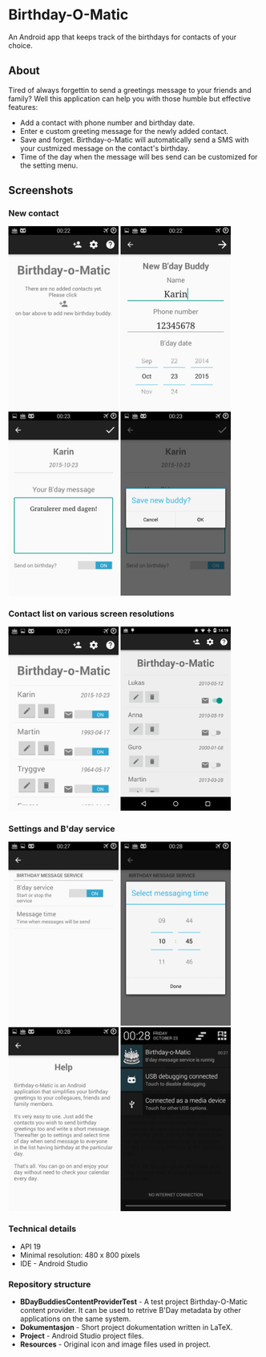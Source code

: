 # Birthday-O-Matic

An Android app that keeps track of the birthdays for contacts of your choice. 

## About

Tired of always forgettin to send a greetings message to your friends and family? Well this application can help you with those humble but effective features:
* Add a contact with phone number and birthday date. 
* Enter e custom greeting message for the newly added contact. 
* Save and forget. Birthday-o-Matic will automatically send a SMS with your custmized message on the contact's birthday. 
* Time of the day when the message will bes send can be customized for the setting menu.

## Screenshots

### New contact

<img src="/Dokumentasjon/img/1.png" width="220"/>
<img src="/Dokumentasjon/img/2.png" width="220"/>

<img src="/Dokumentasjon/img/3.png" width="220"/>
<img src="/Dokumentasjon/img/4.png" width="220"/>


### Contact list on various screen resolutions

<img src="/Dokumentasjon/img/5.png" width="220"/>
<img src="/Dokumentasjon/img/nexus4/1.png" width="220"/>


### Settings and B'day service

<img src="/Dokumentasjon/img/7.png" width="220"/>
<img src="/Dokumentasjon/img/8.png" width="220"/>

<img src="/Dokumentasjon/img/9.png" width="220"/>
<img src="/Dokumentasjon/img/10.png" width="220"/>


### Technical details
* API 19
* Minimal resolution: 480 x 800 pixels
* IDE - Android Studio

### Repository structure
* __BDayBuddiesContentProviderTest__ - A test project Birthday-O-Matic content provider. It can be used to retrive B'Day metadata by other applications on the same system.
* __Dokumentasjon__ - Short project dokumentation written in LaTeX.
* __Project__ - Android Studio project files.
* __Resources__ - Original icon and image files used in project. 
